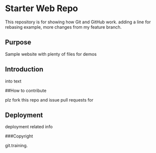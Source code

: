 # Starter Web Repo

This repository is for showing how Git and GitHub work. adding a line for rebasing example, more changes from my feature branch.

## Purpose

Sample website with plenty of files for demos

## Introduction

into text

##How to contribute

plz fork this repo and issue pull requests for 

## Deployment

deployment related info

###Copyright

git.training.